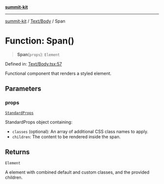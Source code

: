 [**summit-kit**](../../../README.md)

***

[summit-kit](../../../modules.md) / [Text/Body](../README.md) / Span

# Function: Span()

> **Span**(`props`): `Element`

Defined in: [Text/Body.tsx:57](https://github.com/andrewgremlich/summit-kit/blob/ac4db5932601c6d49fd51bdc996d6ecf52b89f8d/src/react/Text/Body.tsx#L57)

Functional component that renders a styled <span> element.

## Parameters

### props

[`StandardProps`](../../../Types/general/type-aliases/StandardProps.md)

StandardProps object containing:
  - `classes` (optional): An array of additional CSS class names to apply.
  - `children`: The content to be rendered inside the span.

## Returns

`Element`

A <span> element with combined default and custom classes, and the provided children.
